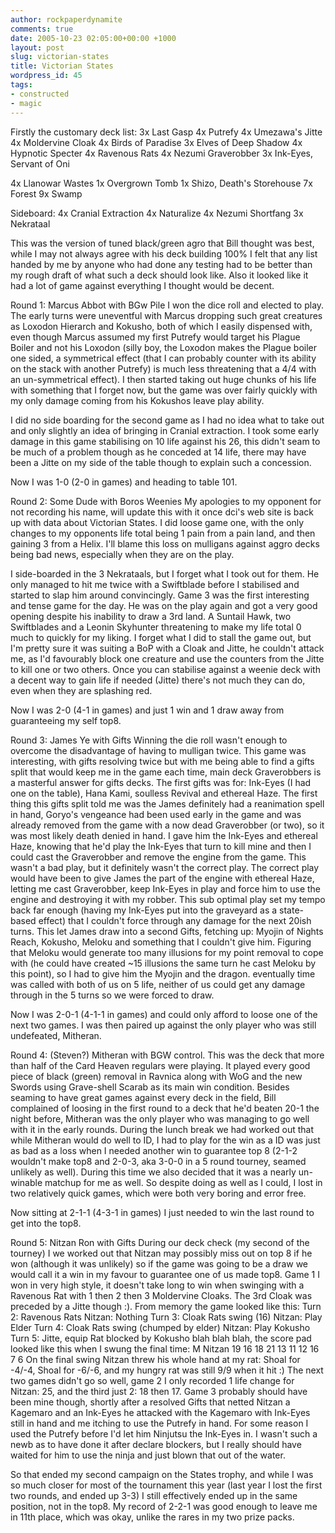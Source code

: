 ```yaml
---
author: rockpaperdynamite
comments: true
date: 2005-10-23 02:05:00+00:00 +1000
layout: post
slug: victorian-states
title: Victorian States
wordpress_id: 45
tags:
- constructed
- magic
---
```


Firstly the customary deck list:
3x Last Gasp
4x Putrefy
4x Umezawa's Jitte
4x Moldervine Cloak
4x Birds of Paradise
3x Elves of Deep Shadow
4x Hypnotic Specter
4x Ravenous Rats
4x Nezumi Graverobber
3x Ink-Eyes, Servant of Oni

4x Llanowar Wastes
1x Overgrown Tomb
1x Shizo, Death's Storehouse
7x Forest
9x Swamp

Sideboard:
4x Cranial Extraction
4x Naturalize
4x Nezumi Shortfang
3x Nekrataal

This was the version of tuned black/green agro that Bill thought was best, while I may not always agree with his deck building 100% I felt that any list handed by me by anyone who had done any testing had to be better than my rough draft of what such a deck should look like. Also it looked like it had a lot of game against everything I thought would be decent.

Round 1: Marcus Abbot with BGw Pile
I won the dice roll and elected to play. The early turns were uneventful with Marcus dropping such great creatures as Loxodon Hierarch and Kokusho, both of which I easily dispensed with, even though Marcus assumed my first Putrefy would target his Plague Boiler and not his Loxodon (silly boy, the Loxodon makes the Plague boiler one sided, a symmetrical effect (that I can probably counter with its ability on the stack with another Putrefy) is much less threatening that a 4/4 with an un-symmetrical effect). I then started taking out huge chunks of his life with something that I forget now, but the game was over fairly quickly with my only damage coming from his Kokushos leave play ability.

I did no side boarding for the second game as I had no idea what to take out and only slightly an idea of bringing in Cranial extraction. I took some early damage in this game stabilising on 10 life against his 26, this didn't seam to be much of a problem though as he conceded at 14 life, there may have been a Jitte on my side of the table though to explain such a concession.

Now I was 1-0 (2-0 in games) and heading to table 101.

Round 2: Some Dude with Boros Weenies
My apologies to my opponent for not recording his name, will update this with it once dci's web site is back up with data about Victorian States.
I did loose game one, with the only changes to my opponents life total being 1 pain from a pain land, and then gaining 3 from a Helix. I'll blame this loss on mulligans against aggro decks being bad news, especially when they are on the play.

I side-boarded in the 3 Nekrataals, but I forget what I took out for them. He only managed to hit me twice with a Swiftblade before I stabilised and started to slap him around convincingly. Game 3 was the first interesting and tense game for the day. He was on the play again and got a very good opening despite his inability to draw a 3rd land. A Suntail Hawk, two Swiftblades and a Leonin Skyhunter threatening to make my life total 0 much to quickly for my liking. I forget what I did to stall the game out, but I'm pretty sure it was suiting a BoP with a Cloak and Jitte, he couldn't attack me, as I'd favourably block one creature and use the counters from the Jitte to kill one or two others. Once you can stabilise against a weenie deck with a decent way to gain life if needed (Jitte) there's not much they can do, even when they are splashing red.

Now I was 2-0 (4-1 in games) and just 1 win and 1 draw away from guaranteeing my self top8.

Round 3: James Ye with Gifts
Winning the die roll wasn't enough to overcome the disadvantage of having to mulligan twice. This game was interesting, with gifts resolving twice but with me being able to find a gifts split that would keep me in the game each time, main deck Graverobbers is a masterful answer for gifts decks. The first gifts was for: Ink-Eyes (I had one on the table), Hana Kami, soulless Revival and ethereal Haze. The first thing this gifts split told me was the James definitely had a reanimation spell in hand, Goryo's vengeance had been used early in the game and was already removed from the game with a now dead Graverobber (or two), so it was most likely death denied in hand. I gave him the Ink-Eyes and ethereal Haze, knowing that he'd play the Ink-Eyes that turn to kill mine and then I could cast the Graverobber and remove the engine from the game. This wasn't a bad play, but it definitely wasn't the correct play. The correct play would have been to give James the part of the engine with ethereal Haze, letting me cast Graverobber, keep Ink-Eyes in play and force him to use the engine and destroying it with my robber.
This sub optimal play set my tempo back far enough (having my Ink-Eyes put into the graveyard as a state-based effect) that I couldn't force through any damage for the next 20ish turns. This let James draw into a second Gifts, fetching up: Myojin of Nights Reach, Kokusho, Meloku and something that I couldn't give him. Figuring that Meloku would generate too many illusions for my point removal to cope with (he could have created ~15 illusions the same turn he cast Meloku by this point), so I had to give him the Myojin and the dragon.
eventually time was called with both of us on 5 life, neither of us could get any damage through in the 5 turns so we were forced to draw.

Now I was 2-0-1 (4-1-1 in games) and could only afford to loose one of the next two games. I was then paired up against the only player who was still undefeated, Mitheran.

Round 4: (Steven?) Mitheran with BGW control.
This was the deck that more than half of the Card Heaven regulars were playing. It played every good piece of black (green) removal in Ravnica along with WoG and the new Swords using Grave-shell Scarab as its main win condition. Besides seaming to have great games against every deck in the field, Bill complained of loosing in the first round to a deck that he'd beaten 20-1 the night before, Mitheran was the only player who was managing to go well with it in the early rounds.
During the lunch break we had worked out that while Mitheran would do well to ID, I had to play for the win as a ID was just as bad as a loss when I needed another win to guarantee top 8 (2-1-2 wouldn't make top8 and 2-0-3, aka 3-0-0 in a 5 round tourney, seamed unlikely as well). During this time we also decided that it was a nearly un-winable matchup for me as well. So despite doing as well as I could, I lost in two relatively quick games, which were both very boring and error free.

Now sitting at 2-1-1 (4-3-1 in games)  I just needed to win the last round to get into the top8.

Round 5: Nitzan Ron with Gifts
During our deck check (my second of the tourney) I we worked out that Nitzan may possibly miss out on top 8 if he won (although it was unlikely) so if the game was going to be a draw we would call it a win in my favour to guarantee one of us made top8.
Game 1 I won in very high style, it doesn't take long to win when swinging with a Ravenous Rat with 1 then 2 then 3 Moldervine Cloaks. The 3rd Cloak was preceded by a Jitte though :). From memory the game looked like this:
Turn 2: Ravenous Rats
Nitzan: Nothing
Turn 3: Cloak Rats swing (16)
Nitzan: Play Elder
Turn 4: Cloak Rats swing (chumped by elder)
Nitzan: Play Kokusho
Turn 5: Jitte, equip Rat blocked by Kokusho
blah blah blah, the score pad looked like this when I swung the final time:
M        Nitzan
19       16
18        21
13        11
12        16
7            6
On the final swing Nitzan threw his whole hand at my rat: Shoal for -4/-4, Shoal for -6/-6, and my hungry rat was still 9/9 when it hit :)
The next two games didn't go so well, game 2 I only recorded 1 life change for Nitzan: 25, and the third just 2: 18 then 17.
Game 3 probably should have been mine though, shortly after a resolved Gifts that netted Nitzan a Kagemaro and an Ink-Eyes he attacked with the Kagemaro with Ink-Eyes still in hand and me itching to use the Putrefy in hand. For some reason I used the Putrefy before I'd let him Ninjutsu the Ink-Eyes in. I wasn't such a newb as to have done it after declare blockers, but I really should have waited for him to use the ninja and just blown that out of the water.

So that ended my second campaign on the States trophy, and while I was so much closer for most of the tournament this year (last year I lost the first two rounds, and ended up 3-3) I still effectively ended up in the same position, not in the top8. My record of 2-2-1 was good enough to leave me in 11th place, which was okay, unlike the rares in my two prize packs.
